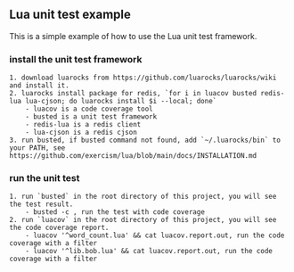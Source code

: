 ## Lua unit test example

This is a simple example of how to use the Lua unit test framework.

### install the unit test framework
    1. download luarocks from https://github.com/luarocks/luarocks/wiki and install it.
    2. luarocks install package for redis, `for i in luacov busted redis-lua lua-cjson; do luarocks install $i --local; done`
        - luacov is a code coverage tool
        - busted is a unit test framework
        - redis-lua is a redis client
        - lua-cjson is a redis cjson
    3. run busted, if busted command not found, add `~/.luarocks/bin` to your PATH, see https://github.com/exercism/lua/blob/main/docs/INSTALLATION.md 

### run the unit test
    1. run `busted` in the root directory of this project, you will see the test result.
        - busted -c , run the test with code coverage
    2. run `luacov` in the root directory of this project, you will see the code coverage report.
        - luacov '^word_count.lua' && cat luacov.report.out, run the code coverage with a filter
        - luacov '^lib.bob.lua' && cat luacov.report.out, run the code coverage with a filter

